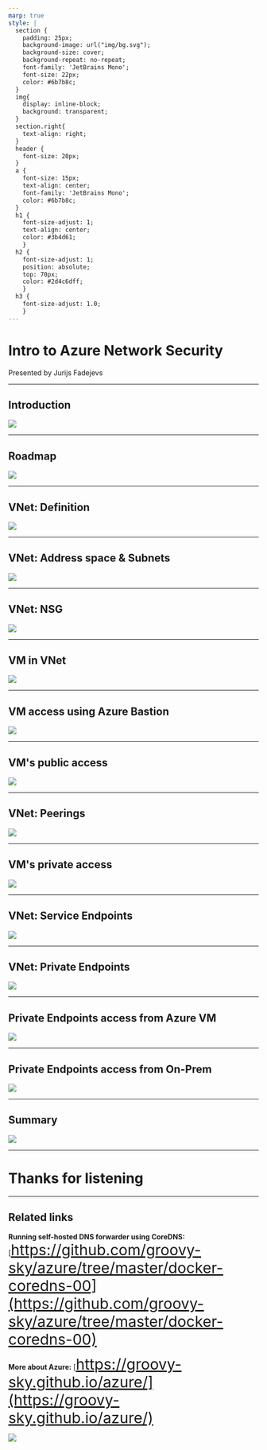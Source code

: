 ```yaml
---
marp: true
style: |
  section {
    padding: 25px;
    background-image: url("img/bg.svg");
    background-size: cover; 
    background-repeat: no-repeat;
    font-family: 'JetBrains Mono';
    font-size: 22px;
    color: #6b7b8c;
  }
  img{
    display: inline-block;
    background: transparent;
  }
  section.right{
    text-align: right;
  }
  header {
    font-size: 20px;
  }
  a {
    font-size: 15px;
    text-align: center;
    font-family: 'JetBrains Mono';
    color: #6b7b8c;
  }
  h1 {
    font-size-adjust: 1;
    text-align: center;
    color: #3b4d61;
    }
  h2 {
    font-size-adjust: 1;
    position: absolute;
    top: 70px;
    color: #2d4c6dff;
    }
  h3 {
    font-size-adjust: 1.0;
    }
---
```


# Intro to Azure Network Security
<!-- _class: right -->
Presented by Jurijs Fadejevs

---

## Introduction

<!-- paginate: true -->
<!-- header: 'Intro to Azure Network Security' -->
<!-- footer: 'https://github.com/groovy-sky' -->

![](img/intro.svg)

---

## Roadmap

![](img/vnet_param.svg)

---

## VNet: Definition

![](img/vnet_definition.svg)


---

## VNet: Address space & Subnets

![](img/addr_def.svg)


---


## VNet: NSG

![](img/nsg_definition.svg)

---


## VM in VNet

![](img/vm_in_vnet.svg)

---

## VM access using Azure Bastion

![](img/vm_bastion_access.svg)

---

## VM's public access

![](img/vm_public_acc.svg)

---

## VNet: Peerings
![](img/vnet_peering.svg)

---

## VM's private access

![](img/vm_on_prem_access.svg)

---

## VNet: Service Endpoints

![](img/service_endpoint.svg)

---

## VNet: Private Endpoints 

![](img/private_endpoint.svg)

---

## Private Endpoints access from Azure VM

![](img/priv_endp_struct.svg)

---

## Private Endpoints access from On-Prem

![](img/priv_endp_conn.svg)

---

## Summary
![](img/summary.svg)

---

<!-- header: '' -->
<!-- footer: '' -->
<!-- paginate: false -->
# Thanks for listening

---

<style scoped>
section {
  font-size: 30px;
}
a {
  font-size: 30px;
}
</style>

## Related links

**Running self-hosted DNS forwarder using CoreDNS:**
[https://github.com/groovy-sky/azure/tree/master/docker-coredns-00](https://github.com/groovy-sky/azure/tree/master/docker-coredns-00)


**More about Azure:**
[https://groovy-sky.github.io/azure/](https://groovy-sky.github.io/azure/)

![](img/watch_and_star.svg)
